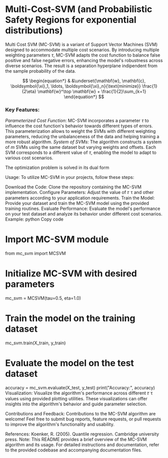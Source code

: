 # Multi-Cost-SVM (and Probabilistic Safety Regions for exponential distributions)

Multi Cost SVM (MC-SVM) is a variant of Support Vector Machines (SVM) designed to accommodate multiple cost scenarios. By introducing multiple weighting parameters $\tau$,  MC-SVM adapts the cost function to balance false positive and false negative errors, enhancing the model's robustness across diverse scenarios. The result is a separation hyperplane indipendent from the sample probability of the data.

$$
\begin{equation*}
& &\underset{\mathbf{w}, \mathbf{c}, \boldsymbol{\xi}_1, \ldots, \boldsymbol{\xi}_n}{\text{minimize}} \frac{1}{2\eta} 
\mathbf{w}^\top \mathbf{w} + \frac{1}{2}\sum_{k=1}
\end{equation*}
$$

### Key Features:
_Parameterized Cost Function_: MC-SVM incorporates a parameter $\tau$ to influence the cost function's behavior towards different types of errors. This parameterization allows to weight the SVMs with different weighting parameters, reducing the unbalanceness of the data and helping training a more robust algorithm.
_System of SVMs_: The algorithm constructs a system of $m$ SVMs using the same dataset but varying weights and offsets. Each SVM corresponds to a different value of $\tau$, enabling the model to adapt to various cost scenarios.

The optimization problem is solved in its dual form

Usage:
To utilize MC-SVM in your projects, follow these steps:

Download the Code: Clone the repository containing the MC-SVM implementation.
Configure Parameters: Adjust the value of 
𝜏
τ and other parameters according to your application requirements.
Train the Model: Provide your dataset and train the MC-SVM model using the provided training routines.
Evaluate Performance: Evaluate the model's performance on your test dataset and analyze its behavior under different cost scenarios.
Example:
python
Copy code
# Import MC-SVM module
from mc_svm import MCSVM

# Initialize MC-SVM with desired parameters
mc_svm = MCSVM(tau=0.5, eta=1.0)

# Train the model on the training dataset
mc_svm.train(X_train, y_train)

# Evaluate the model on the test dataset
accuracy = mc_svm.evaluate(X_test, y_test)
print("Accuracy:", accuracy)
Visualization:
Visualize the algorithm's performance across different 
𝜏
τ values using provided plotting utilities. These visualizations can offer insights into the algorithm's behavior and guide parameter selection.


Contributions and Feedback:
Contributions to the MC-SVM algorithm are welcome! Feel free to submit bug reports, feature requests, or pull requests to improve the algorithm's functionality and usability.

References:
Koenker, R. (2005). Quantile regression. Cambridge university press.
Note: This README provides a brief overview of the MC-SVM algorithm and its usage. For detailed instructions and documentation, refer to the provided codebase and accompanying documentation files.
